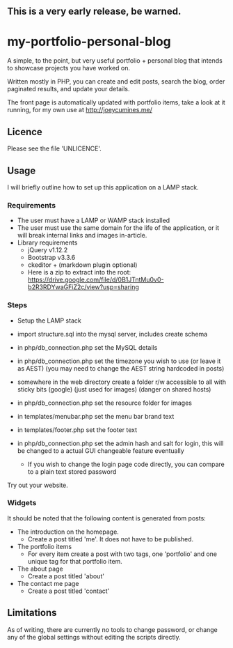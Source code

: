 ## This is a very early release, be warned.

# my-portfolio-personal-blog
A simple, to the point, but very useful portfolio + personal blog that intends to showcase projects you have worked on.

Written mostly in PHP, you can create and edit posts, search the blog, order paginated results, and update your details.

The front page is automatically updated with portfolio items, take a look at it running, for my own use at http://joeycumines.me/

## Licence

Please see the file 'UNLICENCE'.

## Usage

I will briefly outline how to set up this application on a LAMP stack.

### Requirements

- The user must have a LAMP or WAMP stack installed
- The user must use the same domain for the life of the application, or it will break internal links and images in-article.
- Library requirements
  - jQuery v1.12.2
  - Bootstrap v3.3.6
  - ckeditor + (markdown plugin optional)
  - Here is a zip to extract into the root: https://drive.google.com/file/d/0B1JTntMu0v0-b2R3RDYwaGFiZ2c/view?usp=sharing

### Steps
- Setup the LAMP stack
- import structure.sql into the mysql server, includes create schema
- in php/db_connection.php set the MySQL details
- in php/db_connection.php set the timezone you wish to use (or leave it as AEST) (you may need to change the AEST string hardcoded in posts)
- somewhere in the web directory create a folder r/w accessible to all with sticky bits (google) (just used for images) (danger on shared hosts)
- in php/db_connection.php set the resource folder for images
- in templates/menubar.php set the menu bar brand text
- in templates/footer.php set the footer text

- in php/db_connection.php set the admin hash and salt for login, this will be changed to a actual GUI changeable feature eventually
  - If you wish to change the login page code directly, you can compare to a plain text stored password

Try out your website.

### Widgets

It should be noted that the following content is generated from posts:
- The introduction on the homepage.
  - Create a post titled 'me'. It does not have to be published.
- The portfolio items
  - For every item create a post with two tags, one 'portfolio' and one unique tag for that portfolio item.
- The about page
  - Create a post titled 'about'
- The contact me page
  - Create a post titled 'contact'

## Limitations

As of writing, there are currently no tools to change password, or change any of the global settings without editing the scripts directly.
